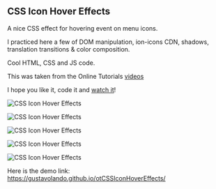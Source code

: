 ## CSS Icon Hover Effects

A nice CSS effect for hovering event on menu icons.

I practiced here a few of DOM manipulation, ion-icons CDN, shadows, translation transitions & color composition.

Cool HTML, CSS and JS code.

This was taken from the Online Tutorials [videos](https://www.youtube.com/watch?v=slti3MqJbGs)

I hope you like it, code it and [watch it](https://gustavolando.github.io/otCSSIconHoverEffects/)!

![CSS Icon Hover Effects](https://gustavolando.github.io/otCSSIconHoverEffects/CSS%20Icon%20Hover%20Effects%201.png)

![CSS Icon Hover Effects](https://gustavolando.github.io/otCSSIconHoverEffects/CSS%20Icon%20Hover%20Effects%202.png)

![CSS Icon Hover Effects](https://gustavolando.github.io/otCSSIconHoverEffects/CSS%20Icon%20Hover%20Effects%203.png)

![CSS Icon Hover Effects](https://gustavolando.github.io/otCSSIconHoverEffects/CSS%20Icon%20Hover%20Effects%204.png)

![CSS Icon Hover Effects](https://gustavolando.github.io/otCSSIconHoverEffects/CSS%20Icon%20Hover%20Effects%205.png)

Here is the demo link:  https://gustavolando.github.io/otCSSIconHoverEffects/
